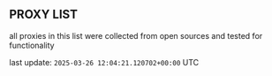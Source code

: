 ## PROXY LIST

all proxies in this list were collected from open sources and tested for functionality

last update: `2025-03-26 12:04:21.120702+00:00` UTC